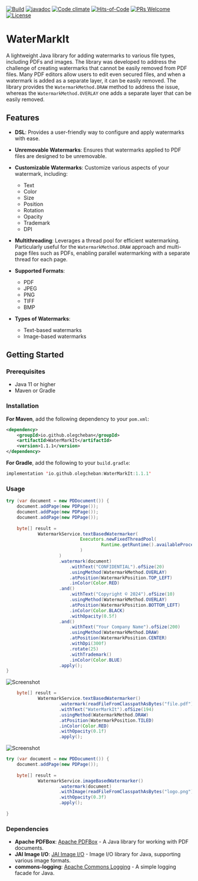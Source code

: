 [![Build](https://github.com/OlegCheban/WaterMarkIt/actions/workflows/mvn.yml/badge.svg)](https://github.com/OlegCheban/WaterMarkIt/actions/workflows/mvn.yml)
[![javadoc](https://img.shields.io/badge/javadoc-1.1.1-brightgreen.svg)](https://javadoc.io/doc/io.github.olegcheban/WaterMarkIt/latest/index.html)
[![Code climate](https://api.codeclimate.com/v1/badges/0cd17315421a1bec3587/maintainability)](https://codeclimate.com/github/OlegCheban/WaterMarkIt/maintainability)
[![Hits-of-Code](https://hitsofcode.com/github/OlegCheban/WaterMarkIt?branch=master)](https://hitsofcode.com/github/OlegCheban/WaterMarkIt/view?branch=master)
[![PRs Welcome](https://img.shields.io/badge/PRs-welcome-brightgreen.svg?style=flat-square)](https://makeapullrequest.com)
[![License](https://img.shields.io/badge/license-MIT-green.svg)](https://github.com/OlegCheban/WaterMarkIt/blob/master/LICENSE)
# WaterMarkIt

A lightweight Java library for adding watermarks to various file types, including PDFs and images. The library was developed to address the challenge of creating watermarks that cannot be easily removed from PDF files. Many PDF editors allow users to edit even secured files, and when a watermark is added as a separate layer, it can be easily removed. The library provides the `WatermarkMethod.DRAW` method to address the issue, whereas the `WatermarkMethod.OVERLAY` one adds a separate layer that can be easily removed.  

## Features

- **DSL**: Provides a user-friendly way to configure and apply watermarks with ease.
- **Unremovable Watermarks**: Ensures that watermarks applied to PDF files are designed to be unremovable.
- **Customizable Watermarks**: Customize various aspects of your watermark, including:
  - Text
  - Color
  - Size
  - Position
  - Rotation
  - Opacity
  - Trademark
  - DPI


- **Multithreading**: Leverages a thread pool for efficient watermarking. Particularly useful for the `WatermarkMethod.DRAW` approach and multi-page files such as PDFs, enabling parallel watermarking with a separate thread for each page.
- **Supported Formats**:
  - PDF
  - JPEG
  - PNG
  - TIFF
  - BMP


- **Types of Watermarks**:
  - Text-based watermarks
  - Image-based watermarks

## Getting Started

### Prerequisites

- Java 11 or higher
- Maven or Gradle

### Installation

**For Maven**, add the following dependency to your `pom.xml`:

```xml
<dependency>
    <groupId>io.github.olegcheban</groupId>
    <artifactId>WaterMarkIt</artifactId>
    <version>1.1.1</version>
</dependency>
```

**For Gradle**, add the following to your `build.gradle`:
```kotlin
implementation 'io.github.olegcheban:WaterMarkIt:1.1.1'
```

### Usage

```java
try (var document = new PDDocument()) {
    document.addPage(new PDPage());
    document.addPage(new PDPage());
    document.addPage(new PDPage());
    
    byte[] result =
            WatermarkService.textBasedWatermarker(
                            Executors.newFixedThreadPool(
                                    Runtime.getRuntime().availableProcessors()
                            )
                    )
                    .watermark(document)
                        .withText("CONFIDENTIAL").ofSize(20)
                        .usingMethod(WatermarkMethod.OVERLAY)
                        .atPosition(WatermarkPosition.TOP_LEFT)
                        .inColor(Color.RED)
                    .and()
                        .withText("Copyright © 2024").ofSize(10)
                        .usingMethod(WatermarkMethod.OVERLAY)
                        .atPosition(WatermarkPosition.BOTTOM_LEFT)
                        .inColor(Color.BLACK)
                        .withOpacity(0.5f)
                    .and()
                        .withText("Your Company Name").ofSize(200)
                        .usingMethod(WatermarkMethod.DRAW)
                        .atPosition(WatermarkPosition.CENTER)
                        .withDpi(300f)
                        .rotate(25)
                        .withTrademark()
                        .inColor(Color.BLUE)
                    .apply();
}
```
![Screenshot](https://i.imgur.com/ww4gtmbm.png)

```java
    byte[] result =
            WatermarkService.textBasedWatermarker()
                    .watermark(readFileFromClasspathAsBytes("file.pdf"), FileType.PDF)
                    .withText("WaterMarkIt").ofSize(194)
                    .usingMethod(WatermarkMethod.DRAW)
                    .atPosition(WatermarkPosition.TILED)
                    .inColor(Color.RED)
                    .withOpacity(0.1f)                    
                    .apply();
```
![Screenshot](https://i.imgur.com/EO9AGeum.png)

```java
try (var document = new PDDocument()) {
    document.addPage(new PDPage());    
    
    byte[] result =
            WatermarkService.imageBasedWatermarker()
                    .watermark(document)                    
                    .withImage(readFileFromClasspathAsBytes("logo.png"))                    
                    .withOpacity(0.3f)
                    .apply();
    
}
```


### Dependencies 
- **Apache PDFBox**: [Apache PDFBox](https://pdfbox.apache.org/) - A Java library for working with PDF documents.
- **JAI Image I/O**: [JAI Image I/O](https://github.com/jai-imageio/jai-imageio-core) - Image I/O library for Java, supporting various image formats.
- **commons-logging**: [Apache Commons Logging](https://commons.apache.org/proper/commons-logging/) - A simple logging facade for Java.